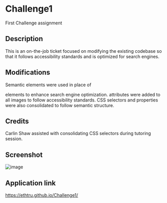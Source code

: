 # Challenge1
First Challenge assignment

## Description

This is an on-the-job ticket focused on modifying the existing codebase so that it follows accessibility standards and is optimized for search engines. 

## Modifications

Semantic elements were used in place of <div> elements to enhance search engine optimization. <alt> attributes were added to all images to follow accessibility standards. CSS selectors and properties were also consolidated to follow semantic structure. 

## Credits

Carlin Shaw assisted with consolidating CSS selectors during tutoring session. 

## Screenshot

![image](https://github.com/ethtru/Challenge1/assets/130175305/33f5404c-6538-4861-9f8e-42f8f891f305)

## Application link

https://ethtru.github.io/Challenge1/





